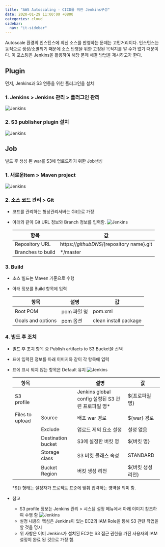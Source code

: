 ```yaml
---
title: "AWS Autoscaling - CICD를 위한 Jenkins구성"
date: 2020-01-29 11:00:00 +0800
categories: cloud
sidebar:
  nav: "it-sidebar"
---
```


Autoscale 환경의 인스턴스에 최신 소스를 반영하는 문제는 고민거리이다. 인스턴스는 동적으로 생성/소멸되기 때문에 소스 반영을 위한 고정된 목적지를 알 수가 없기 때문이다. 이 포스팅은 Jenkins을 활용하여 해당 문제 해결 방법을 제시하고자 한다. 

## Plugin
먼저, Jenkins과 S3 연동을 위한 플러그인을 설치

### 1. Jenkins > Jenkins 관리 > 플러그인 관리

   ![Jenkins](/assets/images/autoscaling-jenkins001.png)

### 2. S3 publisher plugin 설치

   ![Jenkins](/assets/images/autoscaling-jenkins002.png)


## Job
빌드 후 생성 된 war를 S3에 업로드하기 위한 Job생성

### 1. 새로운Item > Maven project

   ![Jenkins](/assets/images/autoscaling-jenkins003.png)
   
### 2. 소스 코드 관리 > Git
- 코드를 관리하는 형상관리서버는 Git으로 가정
- 아래와 같이 Git URL 정보와 Branch 정보를 입력함.
  ![Jenkins](/assets/images/autoscaling-jenkins004.png)
    
  | 항목              | 값                             |
  | ----------------- | ------------------------------ |
  | Repository URL    | https://${github DNS}/${repository name}.git |
  | Branches to build | */master               |

### 3. Build
- 소스 빌드는 Maven 기준으로 수행
- 아래 정보를 Build 항목에 입력

  | 항목 | 설명 | 값 | 
  | ---- | --- | --- |
  | Root POM    | pom 파일 명 | pom.xml |
  | Goals and options | pom 옵션 | clean install package |

### 4. 빌드 후 조치
- 빌드 후 조치 항목 중 Publish artifacts to S3 Bucket을 선택
- 표에 입력된 정보를 아래 이미지와 같이 각 항목에 입력
- 표에 표시 되지 않는 항목은 Default 유지
  ![Jenkins](/assets/images/autoscaling-jenkins005.png)

  | 항목 |     | 설명 | 값 |
  | --- | --- | --- | --- |
  | S3 profile | | Jenkins global config 설정된 S3 관련 프로파일 명* | ${프로파일 명}|
  | Files to upload | Source | 배포 war 경로 |${war} 경로 |
  | | Exclude | 업로드 제외 요소 설정 | 설정 없음 |
  | | Destination bucket | S3에 설정한 버킷 명| ${버킷 명}|
  | | Storage class| S3 버킷 클래스 속성| STANDARD | 
  | | Bucket Region| 버킷 생성 리전| ${버킷 생성 리전} |
  
  *${} 형태는 설정자가 프로젝트 표준에 맞춰 입력하는 영역을 의미 함. <br>
- 참고
  - S3 profile 정보는 Jenkins 관리 > 시스템 설정 메뉴에서 아래 이미지 참조하여 수행 함
![Jenkins](/assets/images/autoscaling-jenkins006.png) 
  - 설정 내용의 핵심은 Jenkins이 있는 EC2의 IAM Role을 통해 S3 관련 작업을 할 것을 명시
  - 위 사항은 이미 Jenkins가 설치된 EC2는 S3 접근 권한을 가진 사용자의 IAM 설정이 완료 된 것으로 가정 함.

